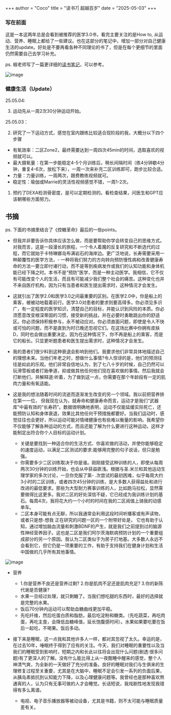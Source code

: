 +++
author = "Coco"
title = "读书7| 超越百岁"
date = "2025-05-03"
+++

### 写在前面

这是一本这两年总是会看到被推荐的医学3.0书，看完主要关注的是How to, 从运动、营养、睡眠上都给了一些建议。也在这部分的笔记中，增加一部分对自己健康生活的update。好处是不要再看各种不同理论的书了，但是在每个更细节的里面仍然需要自己去学习补充。

ps. 椒老师写了一篇更详细的[读书笔记](https://blog.douchi.space/book-outlive/#gsc.tab=0)，可以参考。

![image](/images/book/B7.jpg)

### 健康生活（Update）

25.05.04:

3. 运动先从一周2次30分钟运动开始。

25.05.03：

2. 研究了一下运动方式，感觉在室内跟练比较适合现阶段的我，大概分以下四个步骤

* 有氧效率：二区Zone2，最终需要达到一周四次45min的时间，选取喜欢的视频就可以。
* 最大摄氧量：在第一步能稳定4-5个月训练后，稍长间隔时间（练4分钟歇4分钟，重复4-6次，放松下来），一周一次来补充二区训练即可，跑步比较合适。
* 力量：力量训练，一周两次，跟费教练视频就可。
* 稳定性：瑜伽或Marrie的灵活性视频感觉不错，一周1-2次。

1. 预约了DEXA检测骨密度，是可以定期检测的。看检查结果，问医生和GPT应该朝哪些方面努力。

## 书摘

ps. 下面的书摘里结合了《控糖革命》最后的一些points。

* 但我并非要告诉你具体应该怎么做，而是要帮助你学会转变自己的思维方式。对我而言，这是一段漫长的旅程，一个令人着魔的反复研究和不断选代的过程，而它就始于卡特琳娜岛布满岩石的海岸边。更广泛地说，长寿需要采用一种颠覆性的医学方法，- 一种将我们努力的方向转向预防慢性病和改善健康寿命的方法一要立即付诸行动，而不是等到疾病发作或我们的认知功能和身体机能已经下降之时。本书不是“预防”医学，而是一种主动医学。我相信，它不仅有可能改变个人的生活，而且有可能减少我们整个社会的痛苦。这种变化也并不来自医疗机构，因为只有当患者和医生提出需求时，这种情况才会发生。

* 这就引出了医学2.0和医学3.0之间最重要的区别。在医学2.0中，你是船上的乘客，被被动地载着前行。医学3.0对患者的要求则要高得多。你必须见多识广，有一定程度的医学知识，清楚自己的目标，并能认识到风险的本质。你必须愿意改变根深蒂固的习惯，接受新的挑战，并在必要时勇敢跳出你的舒适区。你必须保持积极参与，永不被动应对。你必须直面问题，即使是令人不快或可怕的问题，而不是直到为时已晚还忽视它们。在这场比赛中你拥有皮肤D，同时也会做出重要决定。因为在这种情况下，你不再是船上的乘客，而是它的船长。只显更听题患者和医生提出需求时，这种情况才会发生。

* 我的患者们很少料到这种衰退会影响到他们。我要求他们非常具体地描述自己的理想未来。当他们年老之时，想做什么事情?令人惊讶的是，他们的预测往往是如此的乐观。他们非常自信地认为，到了七八十岁的时候，自己仍然可以玩滑雪板或者打跆拳道，抑或做其他任何他们现在喜欢做的事情。然后我就会打断他们，并解释道:听着，为了做到这一点，你需要在那个年龄段有一定的肌肉力量和有氧适能。

* 这是我的想法随着时间的流逝而逐渐发生改变的另一个领域。我以前把营养排在第一一位， 但我现在认为，就寿命和健康寿命而言，运动才是我们“武器库”中最有效的“长寿药”。数据很明确地表明，运动不仅能延缓实际死亡，还能预防认知和身体衰退，效果比其他任何干预措施都要好。当我们运动时，感觉往往也会更好，所以运动可能对情绪健康也有些难以衡量的影响。我希望你不仅能够了解各种运动的方式，而且还能了解为什么要进行这种运动，这样才能制定出符合你个人目标的运动计划。

    * 关键是要找到一种适合你的生活方式、你喜欢做的活动，并使你能够稳定的速度运动，以满足二区测试的要求:能够用完整的句子说话，但只是勉强。
    * 你需要多少二区训练取决于你是谁。刚刚接受这种训练的人，即使从每周两次30分钟的训练开始，也会从中获益匪浅。根据与圣.米兰和其他运动生理学家的多次讨论，一旦你克服了第- .次尝试的最初困难，似乎每周大约3小时的二区训练，或者四次45分钟的训练，是大多数人获得益处和进行改进的最低要求。那些为大型耐力赛事训练的人，比如跑马拉松，显然需要做得比这更多。我对二区的好处深信不疑，它已经成为我训练计划的基石。每周4次，我将花大约一个小时的时间在我的二区阅值上骑我的动感单车。
    * 二区本身可能有点无聊，所以我通常会利用这段时间听播客或有声读物，或者只是想-想我 正在研究的问题一区的一个附带好处是， 它也有助于认知，通过增加脑血流量和刺激BDNF的产生，就是我们之前提到过的脑源性神经营养因子。这也是二区是我们阿尔茨海默病预防计划的一个重要组成部分的另一个原因。我认为二区类似于为房子打地基。大多数人永远不会看到它，但它仍是一项重要的工作，有助于支持我们在健身计划和生活中国做的几乎所有其他事情。

![image](/images/book/B7/1.jpg)

* 营养
    * 1.你是营养不良还是营养过剩? 2.你是肌肉不足还是肌肉充足? 3.你的新陈代谢是否健康?
    * 水果一旦经过处理，就只剩糖了。当我们想吃甜的东西时，最好的选择就是完整的水果。
    * 饭后70分钟内运动可以帮助血糖曲线更加平稳。
    * 先吃纤维，然后吃蛋白质和脂肪，最后吃淀粉和糖类。（先吃蔬菜，再吃肉蛋，再吃主食，会降低血糖峰值，延长饱腹感时间）。水果如果要吃要在饭后一起吃，不喝果。饭后多动。

* 接下来是睡眠，这一点我和其他许多人一样，都对其忽视了太久。幸运的是，在过去10年，唾眠终于得到了应有的关注。今天，我们对睡眠的重要性以及当我们的睡眠受到影响时，短期之内和长此以往将会出现什么问题(剧透:很多问题)有了更深人的了解。没有什么能比得上从一夜酣睡中醒来的感觉，整个人神清气爽，为全新的一天做好了充分的准备。良好的睡眠对我们与生俱来的生理修复过程至关重要，尤其是在大脑中，睡眠不足会引发一系列的负面后果，从胰岛素抵抗到认知能力下降，以及心理健康问题等。我曾经也是那种喜欢熬通宵的人，认为只有无事可做的人才会睡觉。长话短说，我戏剧性地发现我错得有多么离谱。
    * 电视、电子音乐播放器等被动设备，尤其是书籍，则不太可能与睡眠质量差有关。